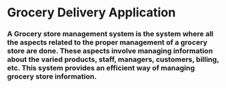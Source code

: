 # Grocery Delivery Application
### A Grocery store management system is the system where all the aspects related to the proper management of a grocery store are done. These aspects involve managing information about the varied products, staff, managers, customers, billing, etc. This system provides an efficient way of managing grocery store information.
